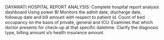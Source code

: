 DAYAWATI HOSPITAL REPORT ANALYSIS:
Complete hospital report analysis dashboard Using power BI
Monitors the admit date, discharge date, followup date and bill amount with respect to patient id.
Count of bed occupancy on the basis of private, general and ICU.
Examines that which doctor presents for check-up at that specific datetime.
Clarify the diagnosis type, billing amount v/s health insurance amount.
